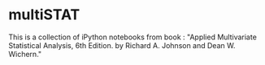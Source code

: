 # multiSTAT
This is a collection of iPython notebooks from book : "Applied Multivariate Statistical Analysis, 6th Edition. by Richard A. Johnson and Dean W. Wichern."
